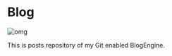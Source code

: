 Blog
====

![omg](http://i.microsoft.com/net/images/chrome/net-logo.jpg)

This is posts repository of my Git enabled BlogEngine.
